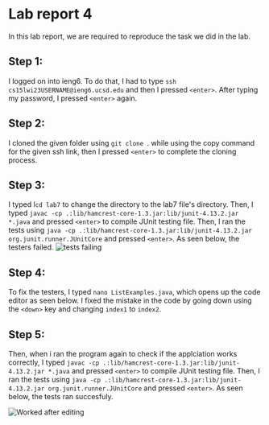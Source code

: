 # Lab report 4
In this lab report, we are required to reproduce the task we did in the lab.

## Step 1:

I logged on into ieng6. To do that, I had to type ```ssh cs15lwi23USERNAME@ieng6.ucsd.edu``` and then I pressed ```<enter>```. After typing my password, I pressed ```<enter>``` again.




## Step 2:

I cloned the given folder using ```git clone ```. while using the copy command for the given ssh link, then I pressed ```<enter>``` to complete the cloning process.


## Step 3: 

I typed l```cd lab7``` to change the directory to the lab7 file's directory. Then, I typed ```javac -cp .:lib/hamcrest-core-1.3.jar:lib/junit-4.13.2.jar *.java``` and pressed ```<enter>``` to compile JUnit testing file. Then, I ran the tests using ```java -cp .:lib/hamcrest-core-1.3.jar:lib/junit-4.13.2.jar org.junit.runner.JUnitCore``` and pressed ```<enter>```. As seen below, the testers failed.
![tests failing](https://user-images.githubusercontent.com/116845419/221762737-ed1ddf0b-8fda-42e5-a3b3-a78af6fac915.png)


## Step 4:
To fix the testers, I typed ```nano ListExamples.java```, which opens up the code editor as seen below. I fixed the mistake in the code by going down using the ```<down>``` key and changing ```index1``` to ```index2```.


## Step 5:
Then, when i ran the program again to check if the applciation works correctly, I typed ```javac -cp .:lib/hamcrest-core-1.3.jar:lib/junit-4.13.2.jar *.java``` and pressed ```<enter>``` to compile JUnit testing file. Then, I ran the tests using ```java -cp .:lib/hamcrest-core-1.3.jar:lib/junit-4.13.2.jar org.junit.runner.JUnitCore``` and pressed ```<enter>```. As seen below, the tests ran succesfuly.

![Worked after editing](https://user-images.githubusercontent.com/116845419/221762911-1651d276-faa4-4038-87b4-579339927124.png)

